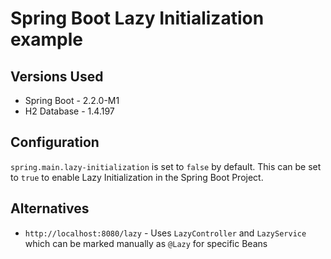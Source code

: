 # Spring Boot Lazy Initialization example

## Versions Used
- Spring Boot - 2.2.0-M1
- H2 Database - 1.4.197

## Configuration
`spring.main.lazy-initialization` is set to `false` by default. This can be set to `true` to enable Lazy Initialization in the Spring Boot Project.

## Alternatives
- `http://localhost:8080/lazy` - Uses `LazyController` and `LazyService` which can be marked manually as `@Lazy` for specific Beans